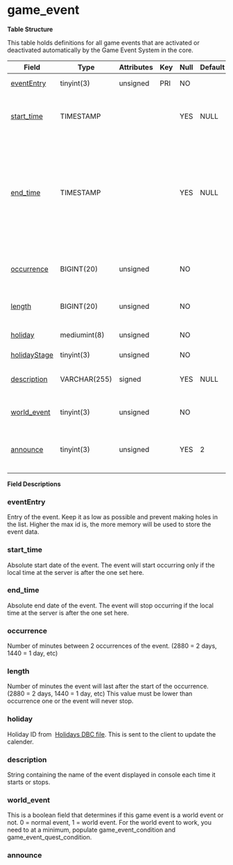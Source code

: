 # game\_event

**Table Structure**

This table holds definitions for all game events that are activated or deactivated automatically by the Game Event System in the core.

| Field             | Type         | Attributes | Key | Null | Default | Extra  | Comment                                                                                                                              |
|-------------------|--------------|------------|-----|------|---------|--------|--------------------------------------------------------------------------------------------------------------------------------------|
| [eventEntry][1]   | tinyint(3)   | unsigned   | PRI | NO   |         | Unique | Entry of the game event                                                                                                              |
| [start_time][2]   | TIMESTAMP    |            |     | YES  | NULL    |        | Absolute start date, the event will never start before                                                                               |
| [end_time][3]     | TIMESTAMP    |            |     | YES  | NULL    |        | Absolute end date, the event will never start after; if NULL it will be implicitly set to 2 years in the future on each server start |
| [occurrence][4]   | BIGINT(20)   | unsigned   |     | NO   |         |        | Delay in minutes between occurrences of the event                                                                                    |
| [length][5]       | BIGINT(20)   | unsigned   |     | NO   |         |        | Length in minutes of the event                                                                                                       |
| [holiday][6]      | mediumint(8) | unsigned   |     | NO   |         |        | Client side holiday id (from dbc)                                                                                                    |
| [holidayStage][7] | tinyint(3)   | unsigned   |     | NO   |         |        |                                                                                                                                      |
| [description][8]  | VARCHAR(255) | signed     |     | YES  | NULL    |        | Description of the event displayed in console                                                                                        |
| [world_event][9]  | tinyint(3)   | unsigned   |     | NO   |         |        | 0 if normal event, 1 if world event                                                                                                  |
| [announce][10]    | tinyint(3)   | unsigned   |     | YES  | 2       |        | 0 dont announce, 1 announce, 2 value from config                                                                                     |

[1]: #evententry
[2]: #start_time
[3]: #end_time
[4]: #occurrence
[5]: #length
[6]: #holiday
[7]: #holidaystage
[8]: #description
[9]: #world_event
[10]: #announce

**Field Descriptions**

### eventEntry

Entry of the event. Keep it as low as possible and prevent making holes in the list. Higher the max id is, the more memory will be used to store the event data.

### start\_time

Absolute start date of the event. The event will start occurring only if the local time at the server is after the one set here.

### end\_time

Absolute end date of the event. The event will stop occurring if the local time at the server is after the one set here.

### occurrence

Number of minutes between 2 occurrences of the event. (2880 = 2 days, 1440 = 1 day, etc)

### length

Number of minutes the event will last after the start of the occurrence. (2880 = 2 days, 1440 = 1 day, etc)
This value must be lower than occurrence one or the event will never stop.

### holiday

Holiday ID from  [Holidays DBC file](Holidays). This is sent to the client to update the calender.

### description

String containing the name of the event displayed in console each time it starts or stops.

### world\_event

This is a boolean field that determines if this game event is a world event or not. 0 = normal event, 1 = world event. For the world event to work, you need to at a minimum, populate game\_event\_condition and game\_event\_quest\_condition.

### announce

